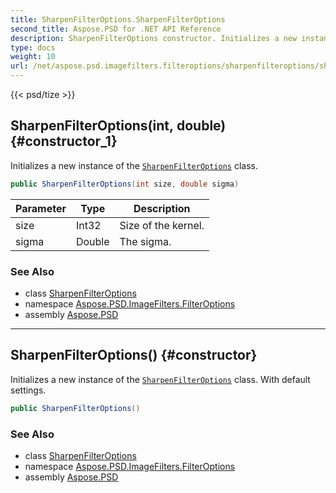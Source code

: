 ```yaml
---
title: SharpenFilterOptions.SharpenFilterOptions
second_title: Aspose.PSD for .NET API Reference
description: SharpenFilterOptions constructor. Initializes a new instance of the SharpenFilterOptions class
type: docs
weight: 10
url: /net/aspose.psd.imagefilters.filteroptions/sharpenfilteroptions/sharpenfilteroptions/
---
```

{{< psd/tize >}}
## SharpenFilterOptions(int, double) {#constructor_1}

Initializes a new instance of the [`SharpenFilterOptions`](../) class.

```csharp
public SharpenFilterOptions(int size, double sigma)
```

| Parameter | Type | Description |
| --- | --- | --- |
| size | Int32 | Size of the kernel. |
| sigma | Double | The sigma. |

### See Also

* class [SharpenFilterOptions](../)
* namespace [Aspose.PSD.ImageFilters.FilterOptions](../../../aspose.psd.imagefilters.filteroptions/)
* assembly [Aspose.PSD](../../../)

---

## SharpenFilterOptions() {#constructor}

Initializes a new instance of the [`SharpenFilterOptions`](../) class. With default settings.

```csharp
public SharpenFilterOptions()
```

### See Also

* class [SharpenFilterOptions](../)
* namespace [Aspose.PSD.ImageFilters.FilterOptions](../../../aspose.psd.imagefilters.filteroptions/)
* assembly [Aspose.PSD](../../../)


